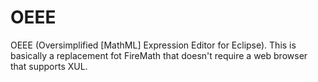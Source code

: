 # OEEE
OEEE (Oversimplified [MathML] Expression Editor for Eclipse).   This is basically a replacement fot FireMath that doesn't require a web browser that supports XUL.
